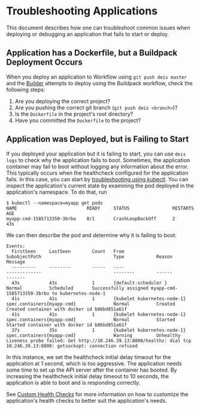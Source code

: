 # Troubleshooting Applications

This document describes how one can troubleshoot common issues when deploying or debugging an
application that fails to start or deploy.


## Application has a Dockerfile, but a Buildpack Deployment Occurs

When you deploy an application to Workflow using `git push deis master` and the [Builder][]
attempts to deploy using the Buildpack workflow, check the following steps:

1. Are you deploying the correct project?
2. Are you pushing the correct git branch (`git push deis <branch>`)?
3. Is the `Dockerfile` in the project's root directory?
4. Have you committed the `Dockerfile` to the project?

## Application was Deployed, but is Failing to Start

If you deployed your application but it is failing to start, you can use `deis logs` to check
why the application fails to boot. Sometimes, the application container may fail to boot without
logging any information about the error. This typically occurs when the healthcheck configured for
the application fails. In this case, you can start by
[troubleshooting using kubectl][troubleshooting-kubectl]. You can inspect the application's current
state by examining the pod deployed in the application's namespace. To do that, run

	$ kubectl --namespace=myapp get pods
	NAME                          READY     STATUS                RESTARTS   AGE
	myapp-cmd-1585713350-3brbo    0/1       CrashLoopBackOff      2          43s

We can then describe the pod and determine why it is failing to boot:


	Events:
	  FirstSeen     LastSeen        Count   From                            SubobjectPath                           Type            Reason          Message
	  ---------     --------        -----   ----                            -------------                           --------        ------          -------
	  43s           43s             1       {default-scheduler }                                                    Normal          Scheduled       Successfully assigned myapp-cmd-1585713350-3brbo to kubernetes-node-1
	  41s           41s             1       {kubelet kubernetes-node-1}     spec.containers{myapp-cmd}              Normal          Created         Created container with docker id b86bd851a61f
	  41s           41s             1       {kubelet kubernetes-node-1}     spec.containers{myapp-cmd}              Normal          Started         Started container with docker id b86bd851a61f
	  37s           35s             1       {kubelet kubernetes-node-1}     spec.containers{myapp-cmd}              Warning         Unhealthy       Liveness probe failed: Get http://10.246.39.13:8000/healthz: dial tcp 10.246.39.13:8000: getsockopt: connection refused

In this instance, we set the healthcheck initial delay timeout for the application at 1 second,
which is too aggressive. The application needs some time to set up the API server after the
container has booted. By increasing the healthcheck initial delay timeout to 10 seconds, the
application is able to boot and is responding correctly.

See [Custom Health Checks][healthchecks] for more information on how to customize the application's
health checks to better suit the application's needs.


[builder]: ../understanding-workflow/components.md#builder
[healthchecks]: ../applications/managing-app-configuration.md#custom-health-checks
[troubleshooting-kubectl]: kubectl.md
